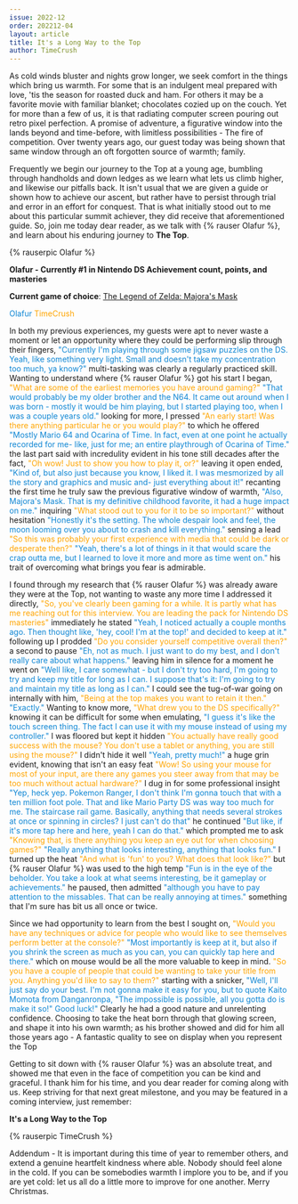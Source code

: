 ```yaml
---
issue: 2022-12
order: 202212-04
layout: article
title: It's a Long Way to the Top
author: TimeCrush
---
```


As cold winds bluster and nights grow longer, we seek comfort in the things which bring us warmth. For some that is an indulgent meal prepared with love, 'tis the season for roasted duck and ham. For others it may be a favorite movie with familiar blanket; chocolates cozied up on the couch. Yet for more than a few of us, it is that radiating computer screen pouring out retro pixel perfection. A promise of adventure, a figurative window into the lands beyond and time-before, with limitless possibilities - The fire of competition. Over twenty years ago, our guest today was being shown that same window through an oft forgotten source of warmth; family. 

Frequently we begin our journey to the Top at a young age, bumbling through handholds and down ledges as we learn what lets us climb higher, and likewise our pitfalls back. It isn't usual that we are given a guide or shown how to achieve our ascent, but rather have to persist through trial and error in an effort for conquest. That is what initially stood out to me about this particular summit achiever, they did receive that aforementioned guide. So, join me today dear reader, as we talk with {% rauser Olafur %}, and learn about his enduring journey to **The Top**.

<div class="bingo-winner" justify-content="center">
  {% rauserpic Olafur %}
</div>

**Olafur - Currently #1 in Nintendo DS Achievement count, points, and masteries**

**Current game of choice**: [The Legend of Zelda:  Majora's Mask](https://retroachievements.org/game/10679)

<am style="color:#0E86D4">Olafur</am> <t style="color:orange">TimeCrush</t>

In both my previous experiences, my guests were apt to never waste a moment or let an opportunity where they could be performing slip through their fingers, <am style="color:#0E86D4">"Currently I'm playing through some jigsaw puzzles on the DS. Yeah, like something very light. Small and doesn't take my concentration too much, ya know?" </am> multi-tasking was clearly a regularly practiced skill. Wanting to understand where {% rauser Olafur %} got his start I began, <t style="color:orange">"What are some of the earliest memories you have around gaming?" </t> <am style="color:#0E86D4">"That would probably be my older brother and the N64. It came out around when I was born - mostly it would be him playing, but I started playing too, when I was a couple years old." </am> looking for more, I pressed <t style="color:orange">"An early start! Was there anything particular he or you would play?" </t> to which he offered <am style="color:#0E86D4">"Mostly Mario 64 and Ocarina of Time. In fact, even at one point he actually recorded for me- like, just for me; an entire playthrough of Ocarina of Time." </am> the last part said with incredulity evident in his tone still decades after the fact, <t style="color:orange">"Oh wow! Just to show you how to play it, or?" </t> leaving it open ended, <am style="color:#0E86D4">"Kind of, but also just because you know, I liked it. I was mesmorized by all the story and graphics and music and- just everything about it!" </am> recanting the first time he truly saw the previous figurative window of warmth, <am style="color:#0E86D4">"Also, Majora's Mask. That is my definitive childhood favorite, it had a huge impact on me." </am> inquiring <t style="color:orange">"What stood out to you for it to be so important?" </t> without hesitation <am style="color:#0E86D4">"Honestly it's the setting. The whole despair look and feel, the moon looming over you about to crash and kill everything." </am> sensing a lead <t style="color:orange">"So this was probably your first experience with media that could be dark or desperate then?" </t> <am style="color:#0E86D4">"Yeah, there's a lot of things in it that would scare the crap outta me, but I learned to love it more and more as time went on." </am> his trait of overcoming what brings you fear is admirable.

I found through my research that {% rauser Olafur %} was already aware they were at the Top, not wanting to waste any more time I addressed it directly, <t style="color:orange">"So, you've clearly been gaming for a while. It is partly what has me reaching out for this interview. You are leading the pack for Nintendo DS masteries"</t> immediately he stated <am style="color:#0E86D4">"Yeah, I noticed actually a couple months ago. Then thought like, 'hey, cool! I'm at the top!' and decided to keep at it." </am> following up I prodded <t style="color:orange">"Do you consider yourself competitive overall then?" </t> a second to pause <am style="color:#0E86D4">"Eh, not as much. I just want to do my best, and I don't really care about what happens." </am> leaving him in silence for a moment he went on <am style="color:#0E86D4">"Well like, I care somewhat - but I don't try too hard, I'm going to try and keep my title for long as I can. I suppose that's it: I'm going to try and maintain my title as long as I can." </am> I could see the tug-of-war going on internally with him, <t style="color:orange">"Being at the top makes you want to retain it then." </t> <am style="color:#0E86D4">"Exactly." </am> Wanting to know more, <t style="color:orange">"What drew you to the DS specifically?"</t> knowing it can be difficult for some when emulating, <am style="color:#0E86D4">"I guess it's like the touch screen thing. The fact I can use it with my mouse instead of using my controller." </am> I was floored but kept it hidden <t style="color:orange">"You actually have really good success with the mouse? You don't use a tablet or anything, you are still using the mouse?" </t> I didn't hide it well <am style="color:#0E86D4">"Yeah, pretty much!" </am> a huge grin evident, knowing that isn't an easy feat <t style="color:orange">"Wow! So using your mouse for most of your input, are there any games you steer away from that may be too much without actual hardware?" </t> I dug in for some professional insight <am style="color:#0E86D4">"Yep, heck yep. Pokemon Ranger, I don't think I'm gonna touch that with a ten million foot pole. That and like Mario Party DS was way too much for me. The staircase rail game. Basically, anything that needs several strokes at once or spinning in circles? I just can't do that"</am> he continued <am style="color:#0E86D4">"But like, if it's more tap here and here, yeah I can do that." </am> which prompted me to ask <t style="color:orange">"Knowing that, is there anything you keep an eye out for when choosing games?" </t> <am style="color:#0E86D4">"Really anything that looks interesting, anything that looks fun." </am> I turned up the heat <t style="color:orange">"And what is 'fun' to you? What does that look like?" </t> but {% rauser Olafur %} was used to the high temp <am style="color:#0E86D4">"Fun is in the eye of the beholder. You take a look at what seems interesting, be it gameplay or achievements." </am> he paused, then admitted <am style="color:#0E86D4">"although you have to pay attention to the missables. That can be really annoying at times." </am> something that I'm sure has bit us all once or twice.

Since we had opportunity to learn from the best I sought on, <t style="color:orange">"Would you have any techniques or advice for people who would like to see themselves perform better at the console?" </t> <am style="color:#0E86D4">"Most importantly is keep at it, but also if you shrink the screen as much as you can, you can quickly tap here and there." </am> which on mouse would be all the more valuable to keep in mind. <t style="color:orange">"So you have a couple of people that could be wanting to take your title from you. Anything you'd like to say to them?" </t> starting with a snicker, <am style="color:#0E86D4">"Well, I'll just say do your best. I'm not gonna make it easy for you, but to quote Kaito Momota from Danganronpa, "The impossible is possible, all you gotta do is make it so!" Good luck!" </am> Clearly he had a good nature and unrelenting confidence. Choosing to take the heat born through that glowing screen, and shape it into his own warmth; as his brother showed and did for him all those years ago - A fantastic quality to see on display when you represent the Top

Getting to sit down with {% rauser Olafur %} was an absolute treat, and showed me that even in the face of competition you can be kind and graceful. I thank him for his time, and you dear reader for coming along with us. Keep striving for that next great milestone, and you may be featured in a coming interview, just remember:

**It's a Long Way to the Top**

{% rauserpic TimeCrush %}

Addendum - It is important during this time of year to remember others, and extend a genuine heartfelt kindness where able. Nobody should feel alone in the cold. If you can be somebodies warmth I implore you to be, and if you are yet cold: let us all do a little more to improve for one another. 
Merry Christmas. 
